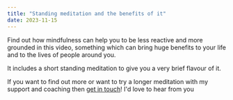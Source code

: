 ```yaml
---
title: "Standing meditation and the benefits of it"
date: 2023-11-15
---
```

Find out how mindfulness can help you to be less reactive and more grounded in this video, something which can bring huge benefits to your life and to the lives of people around you.   

It includes a short standing meditation to give you a very brief flavour of it. 

If you want to find out more or want to try a longer meditation with my support and coaching then [get in touch](/contact)! I'd love to hear from you